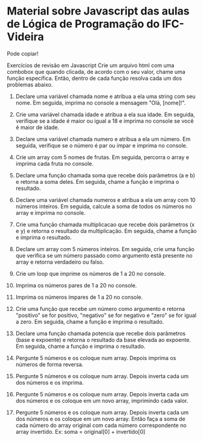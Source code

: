 # Material sobre Javascript das aulas de Lógica de Programação do IFC-Videira

Pode copiar!

Exercícios de revisão em Javascript
Crie um arquivo html com uma combobox que quando clicada, de acordo com o seu valor, chame uma função específica. Então, dentro de cada função resolva cada um dos problemas abaixo.
1)	Declare uma variável chamada nome e atribua a ela uma string com seu nome. Em seguida, imprima no console a mensagem "Olá, [nome]!".

2)	Crie uma variável chamada idade e atribua a ela sua idade. Em seguida, verifique se a idade é maior ou igual a 18 e imprima no console se você é maior de idade.

3)	Declare uma variável chamada numero e atribua a ela um número. Em seguida, verifique se o número é par ou ímpar e imprima no console.

4)	Crie um array com 5 nomes de frutas. Em seguida, percorra o array e imprima cada fruta no console.

5)	Declare uma função chamada soma que recebe dois parâmetros (a e b) e retorna a soma deles. Em seguida, chame a função e imprima o resultado.

6)	Declare uma variável chamada numeros e atribua a ela um array com 10 números inteiros. Em seguida, calcule a soma de todos os números no array e imprima no console.

7)	Crie uma função chamada multiplicacao que recebe dois parâmetros (x e y) e retorna o resultado da multiplicação. Em seguida, chame a função e imprima o resultado.

8)	Declare um array com 5 números inteiros. Em seguida, crie uma função que verifica se um número passado como argumento está presente no array e retorna verdadeiro ou falso.

9)	Crie um loop que imprime os números de 1 a 20 no console.

10)	Imprima os números pares de 1 a 20 no console.

11)	Imprima os números ímpares de 1 a 20 no console.

12)	Crie uma função que recebe um número como argumento e retorna "positivo" se for positivo, "negativo" se for negativo e "zero" se for igual a zero. Em seguida, chame a função e imprima o resultado.

13)	Declare uma função chamada potencia que recebe dois parâmetros (base e expoente) e retorna o resultado da base elevada ao expoente. Em seguida, chame a função e imprima o resultado.

14)	Pergunte 5 números e os coloque num array. Depois imprima os números de forma reversa.

15)	Pergunte 5 números e os coloque num array. Depois inverta cada um dos números e os imprima.

16)	Pergunte 5 números e os coloque num array. Depois inverta cada um dos números e os coloque em um novo array, imprimindo cada valor.

17)	Pergunte 5 números e os coloque num array. Depois inverta cada um dos números e os coloque em um novo array. Então faça a soma de cada número do array original com cada número correspondente no array invertido. Ex: soma = original[0] + invertido[0]


